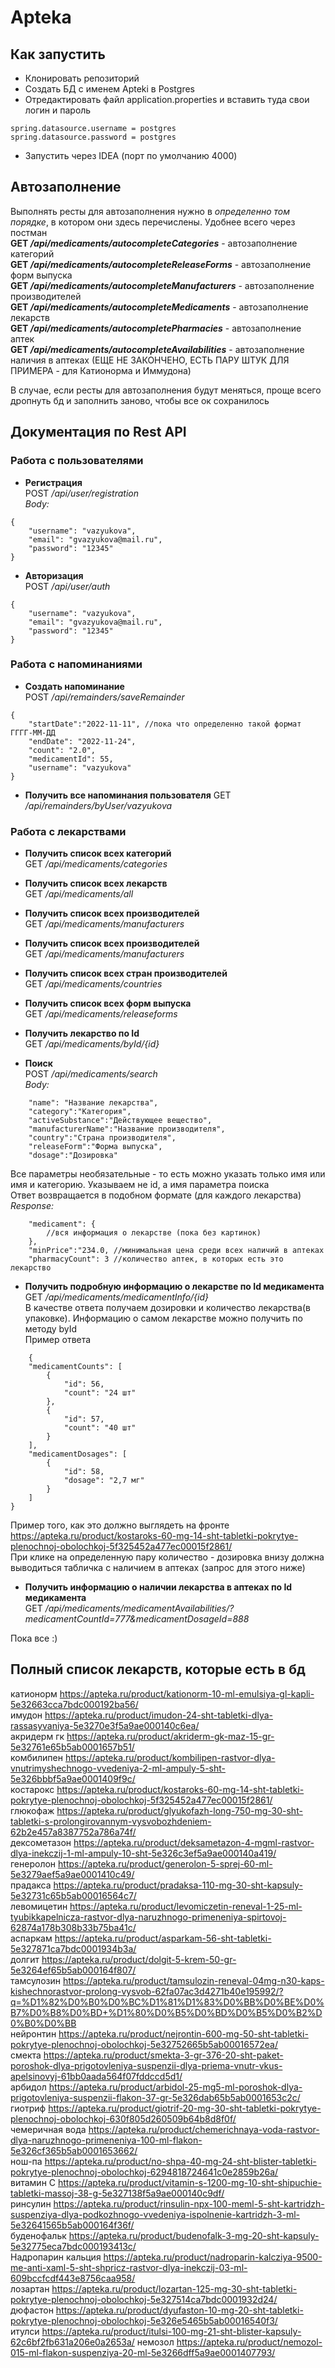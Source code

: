 # Apteka
## Как запустить
- Клонировать репозиторий
- Создать БД с именем Apteki в Postgres
- Отредактировать файл application.properties и вставить туда свои логин и пароль
```
spring.datasource.username = postgres
spring.datasource.password = postgres
```
- Запустить через IDEA (порт по умолчанию 4000)
## Автозаполнение
Выполнять ресты для автозаполнения нужно в *определенно том порядке*, в котором они здесь перечислены. Удобнее всего через постман      
**GET */api/medicaments/autocompleteCategories*** - автозаполнение категорий   
**GET */api/medicaments/autocompleteReleaseForms*** - автозаполнение форм выпуска   
**GET */api/medicaments/autocompleteManufacturers*** - автозаполнение производителей   
**GET */api/medicaments/autocompleteMedicaments*** - автозаполнение лекарств   
**GET */api/medicaments/autocompletePharmacies*** - автозаполнение аптек   
**GET */api/medicaments/autocompleteAvailabilities*** - автозаполнение наличия в аптеках (ЕЩЕ НЕ ЗАКОНЧЕНО, ЕСТЬ ПАРУ ШТУК ДЛЯ ПРИМЕРА - для Катионорма и Иммудона)   

В случае, если ресты для автозаполнения будут меняться, проще всего дропнуть бд и заполнить заново, чтобы все ок сохранилось

## Документация по Rest API
### Работа с пользователями
- **Регистрация**    
POST */api/user/registration*     
*Body:*
```
{
    "username": "vazyukova",
    "email": "gvazyukova@mail.ru",
    "password": "12345"
}
```
- **Авторизация**    
POST */api/user/auth*
```
{
    "username": "vazyukova",
    "email": "gvazyukova@mail.ru",
    "password": "12345"
}
```
### Работа с напоминаниями
- **Создать напоминание**    
POST */api/remainders/saveRemainder*
```
{
    "startDate":"2022-11-11", //пока что определенно такой формат ГГГГ-ММ-ДД
    "endDate": "2022-11-24",
    "count": "2.0",
    "medicamentId": 55,
    "username": "vazyukova"
}
```
- **Получить все напоминания пользователя** 
GET */api/remainders/byUser/vazyukova*

### Работа с лекарствами
- **Получить список всех категорий**    
GET */api/medicaments/categories*

- **Получить список всех лекарств**    
GET */api/medicaments/all*

- **Получить список всех производителей**    
GET */api/medicaments/manufacturers*

- **Получить список всех производителей**    
GET */api/medicaments/manufacturers*

- **Получить список всех стран производителей**    
GET */api/medicaments/сountries*

- **Получить список всех форм выпуска**    
GET */api/medicaments/releaseforms*

- **Получить лекарство по Id**    
GET */api/medicaments/byId/{id}*

- **Поиск**    
POST */api/medicaments/search*     
*Body:*
```
    "name": "Название лекарства",
    "category":"Категория",
    "activeSubstance":"Действующее вещество",
    "manufacturerName":"Название производителя",
    "country":"Страна производителя",
    "releaseForm":"Форма выпуска",
    "dosage":"Дозировка"
```
Все параметры необязательные - то есть можно указать только имя или имя и категорию. Указываем не id, а имя параметра поиска    
Ответ возвращается в подобном формате (для каждого лекарства)    
*Response:*
```
    "medicament": {
        //вся информация о лекарстве (пока без картинок)
    },
    "minPrice":"234.0, //минимальная цена среди всех наличий в аптеках
    "pharmacyCount": 3 //количество аптек, в которых есть это лекарство
```
- **Получить подробную информацию о лекарстве по Id медикамента**    
GET */api/medicaments/medicamentInfo/{id}*     
В качестве ответа получаем дозировки и количество лекарства(в упаковке). Информацию о самом лекарстве можно получить по методу byId      
Пример ответа     
```
    {
    "medicamentCounts": [
        {
            "id": 56,
            "count": "24 шт"
        },
        {
            "id": 57,
            "count": "40 шт"
        }
    ],
    "medicamentDosages": [
        {
            "id": 58,
            "dosage": "2,7 мг"
        }
    ]
}
```
Пример того, как это должно выглядеть на фронте https://apteka.ru/product/kostaroks-60-mg-14-sht-tabletki-pokrytye-plenochnoj-obolochkoj-5f325452a477ec00015f2861/          
При клике на определенную пару количество - дозировка внизу должна выводиться табличка с наличием в аптеках (запрос для этого ниже)     

- **Получить информацию о наличии лекарства в аптеках по Id медикамента**    
GET */api/medicaments/medicamentAvailabilities/?medicamentCountId=777&medicamentDosageId=888*     

Пока все :)      
## Полный список лекарств, которые есть в бд
катионорм https://apteka.ru/product/kationorm-10-ml-emulsiya-gl-kapli-5e32663cca7bdc000192ba56/     
    имудон https://apteka.ru/product/imudon-24-sht-tabletki-dlya-rassasyvaniya-5e3270e3f5a9ae000140c6ea/      
    акридерм гк https://apteka.ru/product/akriderm-gk-maz-15-gr-5e32761e65b5ab0001657b51/     
    комбилипен https://apteka.ru/product/kombilipen-rastvor-dlya-vnutrimyshechnogo-vvedeniya-2-ml-ampuly-5-sht-5e326bbbf5a9ae0001409f9c/      
    костарокс https://apteka.ru/product/kostaroks-60-mg-14-sht-tabletki-pokrytye-plenochnoj-obolochkoj-5f325452a477ec00015f2861/     
    глюкофаж https://apteka.ru/product/glyukofazh-long-750-mg-30-sht-tabletki-s-prolongirovannym-vysvobozhdeniem-62b2e457a8387752a786a74f/     
    дексометазон https://apteka.ru/product/deksametazon-4-mgml-rastvor-dlya-inekczij-1-ml-ampuly-10-sht-5e326c3ef5a9ae000140a419/     
    генеролон https://apteka.ru/product/generolon-5-sprej-60-ml-5e3279aef5a9ae0001410c49/    
    прадакса https://apteka.ru/product/pradaksa-110-mg-30-sht-kapsuly-5e32731c65b5ab00016564c7/      
    левомицетин https://apteka.ru/product/levomiczetin-reneval-1-25-ml-tyubikkapelnicza-rastvor-dlya-naruzhnogo-primeneniya-spirtovoj-62874a178b308b33b75ba41c/     
    аспаркам https://apteka.ru/product/asparkam-56-sht-tabletki-5e327871ca7bdc0001934b3a/     
    долгит https://apteka.ru/product/dolgit-5-krem-50-gr-5e3264ef65b5ab000164f807/     
    тамсулозин https://apteka.ru/product/tamsulozin-reneval-04mg-n30-kaps-kishechnorastvor-prolong-vysvob-62fa07ac3d4271b40e195992/?q=%D1%82%D0%B0%D0%BC%D1%81%D1%83%D0%BB%D0%BE%D0%B7%D0%B8%D0%BD+%D1%80%D0%B5%D0%BD%D0%B5%D0%B2%D0%B0%D0%BB      
    нейронтин https://apteka.ru/product/nejrontin-600-mg-50-sht-tabletki-pokrytye-plenochnoj-obolochkoj-5e32752665b5ab00016572ea/      
    смекта https://apteka.ru/product/smekta-3-gr-376-20-sht-paket-poroshok-dlya-prigotovleniya-suspenzii-dlya-priema-vnutr-vkus-apelsinovyj-61bb0aada564f07fddccd5d1/     
    арбидол https://apteka.ru/product/arbidol-25-mg5-ml-poroshok-dlya-prigotovleniya-suspenzii-flakon-37-gr-5e326dab65b5ab0001653c2c/     
    гиотриф https://apteka.ru/product/giotrif-20-mg-30-sht-tabletki-pokrytye-plenochnoj-obolochkoj-630f805d260509b64b8d8f0f/      
    чемеричная вода https://apteka.ru/product/chemerichnaya-voda-rastvor-dlya-naruzhnogo-primeneniya-100-ml-flakon-5e326cf365b5ab0001653662/     
    нош-па https://apteka.ru/product/no-shpa-40-mg-24-sht-blister-tabletki-pokrytye-plenochnoj-obolochkoj-6294818724641c0e2859b26a/      
    витамин С https://apteka.ru/product/vitamin-s-1200-mg-10-sht-shipuchie-tabletki-massoj-38-g-5e327138f5a9ae000140c9df/      
    ринсулин https://apteka.ru/product/rinsulin-npx-100-meml-5-sht-kartridzh-suspenziya-dlya-podkozhnogo-vvedeniya-ispolnenie-kartridzh-3-ml-5e32641565b5ab000164f36f/     
    буденофальк https://apteka.ru/product/budenofalk-3-mg-20-sht-kapsuly-5e32775eca7bdc000193413c/      
    Надропарин кальция https://apteka.ru/product/nadroparin-kalcziya-9500-me-anti-xaml-5-sht-shpricz-rastvor-dlya-inekczij-03-ml-609bccfcdf443e8756caa958/       
    лозартан https://apteka.ru/product/lozartan-125-mg-30-sht-tabletki-pokrytye-plenochnoj-obolochkoj-5e327514ca7bdc0001932d24/      
    дюфастон https://apteka.ru/product/dyufaston-10-mg-20-sht-tabletki-pokrytye-plenochnoj-obolochkoj-5e326e5465b5ab00016540f3/      
    итулси https://apteka.ru/product/itulsi-100-mg-21-sht-blister-kapsuly-62c6bf2fb631a206e0a2653a/
    немозол https://apteka.ru/product/nemozol-015-ml-flakon-suspenziya-20-ml-5e3266dff5a9ae0001407793/


